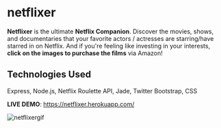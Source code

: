 # netflixer
<strong>Netflixer</strong> is the ultimate <strong>Netflix Companion</strong>. Discover the movies, shows, and documentaries that your favorite actors / actresses are starring/have starred in on Netflix. And if you're feeling like investing in your interests, <strong>click on the images to purchase the films</strong> via Amazon!

## Technologies Used
Express, Node.js, Netflix Roulette API, Jade, Twitter Bootstrap, CSS

<strong>LIVE DEMO</strong>: https://netflixer.herokuapp.com/

![netflixergif](https://user-images.githubusercontent.com/24254780/30251499-35435610-962e-11e7-93aa-f8a70d27c138.gif)
